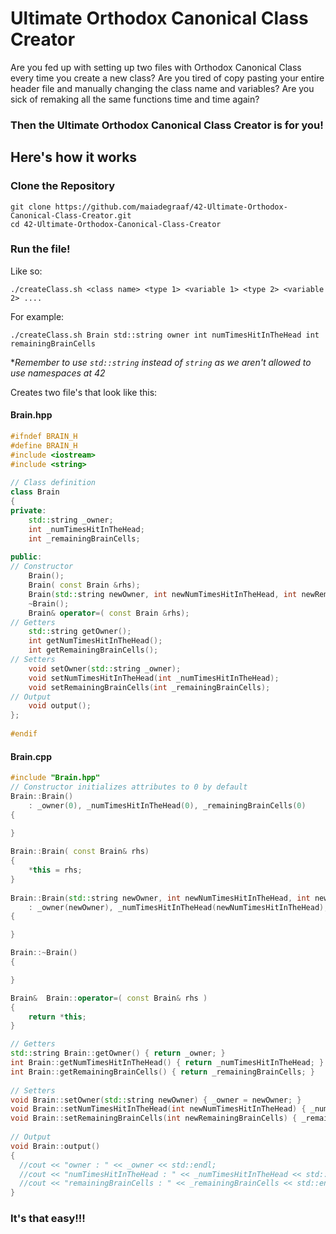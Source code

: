 # Ultimate Orthodox Canonical Class Creator

Are you fed up with setting up two files with Orthodox Canonical Class every time you create a new class? Are you tired of copy pasting your entire header file and manually changing the class name and variables?  Are you sick of remaking all the same functions time and time again? 

### Then the Ultimate Orthodox Canonical Class Creator is for you!

## Here's how it works

### Clone the Repository
```
git clone https://github.com/maiadegraaf/42-Ultimate-Orthodox-Canonical-Class-Creator.git
cd 42-Ultimate-Orthodox-Canonical-Class-Creator
```

### Run the file!
Like so:
```
./createClass.sh <class name> <type 1> <variable 1> <type 2> <variable 2> ....
```

For example:
```
./createClass.sh Brain std::string owner int numTimesHitInTheHead int remainingBrainCells 
```
\**Remember to use `std::string` instead of `string` as we aren't allowed to use namespaces at 42*

Creates two file's that look like this:
#### Brain.hpp
```C++
#ifndef BRAIN_H
#define BRAIN_H
#include <iostream>
#include <string>
 
// Class definition 
class Brain
{
private: 
	std::string _owner;
	int _numTimesHitInTheHead;
	int _remainingBrainCells;
 
public: 
// Constructor 
	Brain(); 
	Brain( const Brain &rhs); 
	Brain(std::string newOwner, int newNumTimesHitInTheHead, int newRemainingBrainCells);
	~Brain(); 
	Brain& operator=( const Brain &rhs); 
// Getters 
	std::string getOwner(); 
	int getNumTimesHitInTheHead(); 
	int getRemainingBrainCells(); 
// Setters 
	void setOwner(std::string _owner); 
	void setNumTimesHitInTheHead(int _numTimesHitInTheHead); 
	void setRemainingBrainCells(int _remainingBrainCells); 
// Output 
	void output(); 
}; 
 
#endif
```
#### Brain.cpp
```c++
#include "Brain.hpp"
// Constructor initializes attributes to 0 by default 
Brain::Brain()
	: _owner(0), _numTimesHitInTheHead(0), _remainingBrainCells(0)
{

}
 
Brain::Brain( const Brain& rhs)
{
	*this = rhs;
}
 
Brain::Brain(std::string newOwner, int newNumTimesHitInTheHead, int newRemainingBrainCells) 
	: _owner(newOwner), _numTimesHitInTheHead(newNumTimesHitInTheHead), _remainingBrainCells(newRemainingBrainCells)
{

}

Brain::~Brain()
{

}

Brain&	Brain::operator=( const Brain& rhs )
{
	return *this;
}

// Getters 
std::string Brain::getOwner() { return _owner; }
int Brain::getNumTimesHitInTheHead() { return _numTimesHitInTheHead; }
int Brain::getRemainingBrainCells() { return _remainingBrainCells; }
 
// Setters 
void Brain::setOwner(std::string newOwner) { _owner = newOwner; }
void Brain::setNumTimesHitInTheHead(int newNumTimesHitInTheHead) { _numTimesHitInTheHead = newNumTimesHitInTheHead; }
void Brain::setRemainingBrainCells(int newRemainingBrainCells) { _remainingBrainCells = newRemainingBrainCells; }
 
// Output
void Brain::output()
{
  //cout << "owner : " << _owner << std::endl; 
  //cout << "numTimesHitInTheHead : " << _numTimesHitInTheHead << std::endl; 
  //cout << "remainingBrainCells : " << _remainingBrainCells << std::endl; 
}
```

### It's that easy!!!